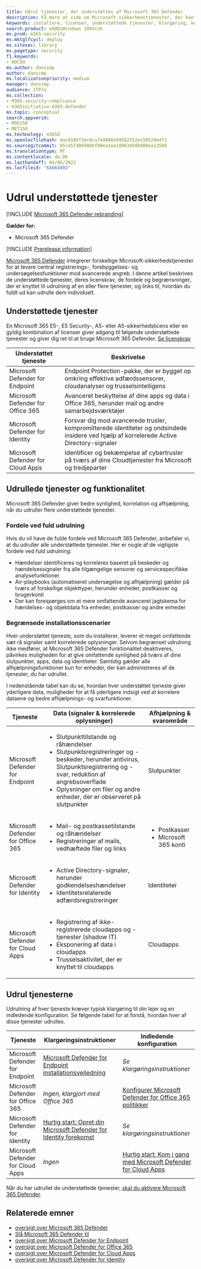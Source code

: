 ```yaml
---
title: Udrul tjenester, der understøttes af Microsoft 365 Defender
description: Få mere at vide om Microsoft-sikkerhedstjenester, der kan integreres af Microsoft 365 Defender, deres licenskrav og installationsprocedurer
keywords: installere, licenser, understøttede tjenester, klargøring, konfiguration Microsoft 365 Defender, M365, licensberettigelse, Microsoft Defender for Endpoint, Microsoft Defender for Office 365, Microsoft Defender for Identity, Microsoft Cloud App Security, MCAS, E5, A5, EMS
search.product: eADQiWindows 10XVcnh
ms.prod: m365-security
ms.mktglfcycl: deploy
ms.sitesec: library
ms.pagetype: security
f1.keywords:
- NOCSH
ms.author: dansimp
author: dansimp
ms.localizationpriority: medium
manager: dansimp
audience: ITPro
ms.collection:
- M365-security-compliance
- m365initiative-m365-defender
ms.topic: conceptual
search.appverid:
- MOE150
- MET150
ms.technology: m365d
ms.openlocfilehash: 4ac6186f3ec8ca7d4888a995b2352ec50529e4f1
ms.sourcegitcommit: 85ce5fd0698b6f00ea1ea189634588d00ea13508
ms.translationtype: MT
ms.contentlocale: da-DK
ms.lasthandoff: 04/06/2022
ms.locfileid: "64664892"
---
```

# <a name="deploy-supported-services"></a>Udrul understøttede tjenester

[!INCLUDE [Microsoft 365 Defender rebranding](../includes/microsoft-defender.md)]


**Gælder for:**
- Microsoft 365 Defender

[!INCLUDE [Prerelease information](../includes/prerelease.md)]

[Microsoft 365 Defender](microsoft-365-defender.md) integrerer forskellige Microsoft-sikkerhedstjenester for at levere central registrerings-, forebyggelses- og undersøgelsesfunktioner mod avancerede angreb. I denne artikel beskrives de understøttede tjenester, deres licenskrav, de fordele og begrænsninger, der er knyttet til udrulning af en eller flere tjenester, og links til, hvordan du fuldt ud kan udrulle dem individuelt.

## <a name="supported-services"></a>Understøttede tjenester

En Microsoft 365 E5-, E5 Security-, A5- eller A5-sikkerhedslicens eller en gyldig kombination af licenser giver adgang til følgende understøttede tjenester og giver dig ret til at bruge Microsoft 365 Defender. [Se licenskrav](prerequisites.md#licensing-requirements)

| Understøttet tjeneste | Beskrivelse |
| ------ | ------ |
| Microsoft Defender for Endpoint | Endpoint Protection-pakke, der er bygget op omkring effektive adfærdssensorer, cloudanalyser og trusselsintelligens |
|Microsoft Defender for Office 365 | Avanceret beskyttelse af dine apps og data i Office 365, herunder mail og andre samarbejdsværktøjer |
| Microsoft Defender for Identity | Forsvar dig mod avancerede trusler, kompromitterede identiteter og ondsindede insidere ved hjælp af korrelerede Active Directory-signaler |
| Microsoft Defender for Cloud Apps | Identificer og bekæmpelse af cybertrusler på tværs af dine Cloudtjenester fra Microsoft og tredjeparter |

## <a name="deployed-services-and-functionality"></a>Udrullede tjenester og funktionalitet

Microsoft 365 Defender giver bedre synlighed, korrelation og afhjælpning, når du udruller flere understøttede tjenester.

### <a name="benefits-of-full-deployment"></a>Fordele ved fuld udrulning

Hvis du vil have de fulde fordele ved Microsoft 365 Defender, anbefaler vi, at du udruller alle understøttede tjenester. Her er nogle af de vigtigste fordele ved fuld udrulning:

- Hændelser identificeres og korreleres baseret på beskeder og hændelsessignaler fra alle tilgængelige sensorer og servicespecifikke analysefunktioner
- Air-playbooks (automatiseret undersøgelse og afhjælpning) gælder på tværs af forskellige objekttyper, herunder enheder, postkasser og brugerkonti
- Der kan forespørges om et mere omfattende avanceret jagtskema for hændelses- og objektdata fra enheder, postkasser og andre enheder

### <a name="limited-deployment-scenarios"></a>Begrænsede installationsscenarier

Hver understøttet tjeneste, som du installerer, leverer et meget omfattende sæt rå signaler samt korrelerede oplysninger. Selvom begrænset udrulning ikke medfører, at Microsoft 365 Defender funktionalitet deaktiveres, påvirkes muligheden for at give omfattende synlighed på tværs af dine slutpunkter, apps, data og identiteter. Samtidig gælder alle afhjælpningsfunktioner kun for enheder, der kan administreres af de tjenester, du har udrullet.

I nedenstående tabel kan du se, hvordan hver understøttet tjeneste giver yderligere data, muligheder for at få yderligere indsigt ved at korrelere dataene og bedre afhjælpnings- og svarfunktioner.

| Tjeneste | Data (signaler & korrelerede oplysninger) | Afhjælpning & svarområde |
| ------ | ------ | ------ |
| Microsoft Defender for Endpoint |<ul><li>Slutpunkttilstande og råhændelser</li><li>Slutpunktsregistreringer og -beskeder, herunder antivirus, Slutpunktsregistrering og -svar, reduktion af angrebsoverflade</li><li>Oplysninger om filer og andre enheder, der er observeret på slutpunkter</li></ul> | Slutpunkter |
|Microsoft Defender for Office 365 |<ul><li>Mail- og postkassetilstande og råhændelser</li><li>Registreringer af mails, vedhæftede filer og links</li></ul> | <ul><li>Postkasser</li><li>Microsoft 365 konti</li></ul> |
| Microsoft Defender for Identity |<ul><li>Active Directory-signaler, herunder godkendelseshændelser</li><li>Identitetsrelaterede adfærdsregistreringer</li></ul> | Identiteter |
| Microsoft Defender for Cloud Apps |<ul><li>Registrering af ikke-registrerede cloudapps og -tjenester (shadow IT)</li><li>Eksponering af data i cloudapps</li><li>Trusselsaktivitet, der er knyttet til cloudapps</li></ul> | Cloudapps |

## <a name="deploy-the-services"></a>Udrul tjenesterne

Udrulning af hver tjeneste kræver typisk klargøring til din lejer og en indledende konfiguration. Se følgende tabel for at forstå, hvordan hver af disse tjenester udrulles.

| Tjeneste | Klargøringsinstruktioner | Indledende konfiguration |
| ------ | ------ | ------ |
| Microsoft Defender for Endpoint | [Microsoft Defender for Endpoint installationsvejledning](../defender-endpoint/deployment-phases.md) | *Se klargøringsinstruktioner* |
|Microsoft Defender for Office 365 | *Ingen, klargjort med Office 365* | [Konfigurer Microsoft Defender for Office 365 politikker](/microsoft-365/security/office-365-security/defender-for-office-365#configure-atp-policies) |
| Microsoft Defender for Identity | [Hurtig start: Opret din Microsoft Defender for Identity forekomst](/azure-advanced-threat-protection/install-atp-step1) | *Se klargøringsinstruktioner* |
| Microsoft Defender for Cloud Apps | *Ingen* | [Hurtig start: Kom i gang med Microsoft Defender for Cloud Apps](/cloud-app-security/getting-started-with-cloud-app-security) |

Når du har udrullet de understøttede tjenester, [skal du aktivere Microsoft 365 Defender](m365d-enable.md).

## <a name="related-topics"></a>Relaterede emner

- [oversigt over Microsoft 365 Defender](microsoft-365-defender.md)
- [Slå Microsoft 365 Defender til](m365d-enable.md)
- [oversigt over Microsoft Defender for Endpoint](../defender-endpoint/microsoft-defender-endpoint.md)
- [oversigt over Microsoft Defender for Office 365](../office-365-security/defender-for-office-365.md)
- [oversigt over Microsoft Defender for Cloud Apps](/cloud-app-security/what-is-cloud-app-security)
- [oversigt over Microsoft Defender for Identity](/azure-advanced-threat-protection/what-is-atp)
